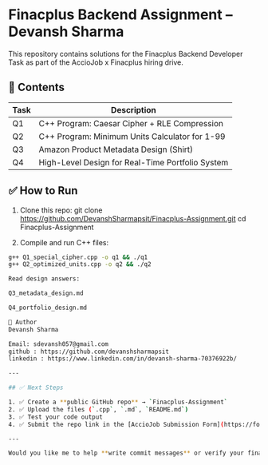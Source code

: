 # Finacplus Backend Assignment – Devansh Sharma

This repository contains solutions for the Finacplus Backend Developer Task as part of the AccioJob x Finacplus hiring drive.

## 📄 Contents

| Task | Description |
|------|-------------|
| Q1   | C++ Program: Caesar Cipher + RLE Compression |
| Q2   | C++ Program: Minimum Units Calculator for 1-99 |
| Q3   | Amazon Product Metadata Design (Shirt) |
| Q4   | High-Level Design for Real-Time Portfolio System |

## ✅ How to Run

1. Clone this repo:
git clone https://github.com/DevanshSharmapsit/Finacplus-Assignment.git
cd Finacplus-Assignment

2. Compile and run C++ files:
```bash
g++ Q1_special_cipher.cpp -o q1 && ./q1
g++ Q2_optimized_units.cpp -o q2 && ./q2

Read design answers:

Q3_metadata_design.md

Q4_portfolio_design.md

📧 Author
Devansh Sharma

Email: sdevansh057@gmail.com
github : https://github.com/devanshsharmapsit
linkedin : https://www.linkedin.com/in/devansh-sharma-70376922b/

---

## ✅ Next Steps

1. ✅ Create a **public GitHub repo** → `Finacplus-Assignment`
2. ✅ Upload the files (`.cpp`, `.md`, `README.md`)
3. ✅ Test your code output
4. ✅ Submit the repo link in the [AccioJob Submission Form](https://forms.acciojob.com/r/mZXAe5)

---

Would you like me to help **write commit messages** or verify your final GitHub folder before submission?
